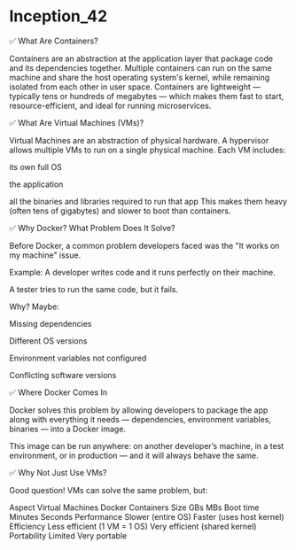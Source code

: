 # Inception_42


✅ What Are Containers?

Containers are an abstraction at the application layer that package code and its dependencies together.
Multiple containers can run on the same machine and share the host operating system's kernel, while remaining isolated from each other in user space.
Containers are lightweight — typically tens or hundreds of megabytes — which makes them fast to start, resource-efficient, and ideal for running microservices.



✅ What Are Virtual Machines (VMs)?

Virtual Machines are an abstraction of physical hardware.
A hypervisor allows multiple VMs to run on a single physical machine.
Each VM includes:

its own full OS

the application

all the binaries and libraries required to run that app
This makes them heavy (often tens of gigabytes) and slower to boot than containers.




✅ Why Docker? What Problem Does It Solve?


Before Docker, a common problem developers faced was the "It works on my machine" issue.

Example:
A developer writes code and it runs perfectly on their machine.

A tester tries to run the same code, but it fails.

Why? Maybe:

Missing dependencies

Different OS versions

Environment variables not configured

Conflicting software versions



✅ Where Docker Comes In


Docker solves this problem by allowing developers to package the app along with everything it needs — dependencies, environment variables, binaries — into a Docker image.

This image can be run anywhere: on another developer’s machine, in a test environment, or in production — and it will always behave the same.



✅ Why Not Just Use VMs?



Good question! VMs can solve the same problem, but:

Aspect	Virtual Machines	Docker Containers
Size	GBs	MBs
Boot time	Minutes	Seconds
Performance	Slower (entire OS)	Faster (uses host kernel)
Efficiency	Less efficient (1 VM = 1 OS)	Very efficient (shared kernel)
Portability	Limited	Very portable


